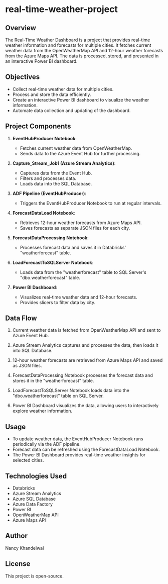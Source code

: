 # real-time-weather-project

## Overview

The Real-Time Weather Dashboard is a project that provides real-time weather information and forecasts for multiple cities. 
It fetches current weather data from the OpenWeatherMap API and 12-hour weather forecasts from the Azure Maps API. 
The data is processed, stored, and presented in an interactive Power BI dashboard.

## Objectives

- Collect real-time weather data for multiple cities.
- Process and store the data efficiently.
- Create an interactive Power BI dashboard to visualize the weather information.
- Automate data collection and updating of the dashboard.

## Project Components

1. **EventHubProducer Notebook**:
   - Fetches current weather data from OpenWeatherMap.
   - Sends data to the Azure Event Hub for further processing.

2. **Capture_Stream_Job1 (Azure Stream Analytics)**:
   - Captures data from the Event Hub.
   - Filters and processes data.
   - Loads data into the SQL Database.

3. **ADF Pipeline (EventHubProducer)**:
   - Triggers the EventHubProducer Notebook to run at regular intervals.

4. **ForecastDataLoad Notebook**:
   - Retrieves 12-hour weather forecasts from Azure Maps API.
   - Saves forecasts as separate JSON files for each city.

5. **ForecastDataProcessing Notebook**:
   - Processes forecast data and saves it in Databricks' "weatherforecast" table.

6. **LoadForecastToSQLServer Notebook**:
   - Loads data from the "weatherforecast" table to SQL Server's "dbo.weatherforecast" table.

7. **Power BI Dashboard**:
   - Visualizes real-time weather data and 12-hour forecasts.
   - Provides slicers to filter data by city.

## Data Flow

1. Current weather data is fetched from OpenWeatherMap API and sent to Azure Event Hub.

2. Azure Stream Analytics captures and processes the data, then loads it into SQL Database.

3. 12-hour weather forecasts are retrieved from Azure Maps API and saved as JSON files.

4. ForecastDataProcessing Notebook processes the forecast data and stores it in the "weatherforecast" table.

5. LoadForecastToSQLServer Notebook loads data into the "dbo.weatherforecast" table on SQL Server.

6. Power BI Dashboard visualizes the data, allowing users to interactively explore weather information.

## Usage

- To update weather data, the EventHubProducer Notebook runs periodically via the ADF pipeline.
- Forecast data can be refreshed using the ForecastDataLoad Notebook.
- The Power BI Dashboard provides real-time weather insights for selected cities.

## Technologies Used

- Databricks
- Azure Stream Analytics
- Azure SQL Database
- Azure Data Factory
- Power BI
- OpenWeatherMap API
- Azure Maps API

## Author

Nancy Khandelwal

## License

This project is open-source.
